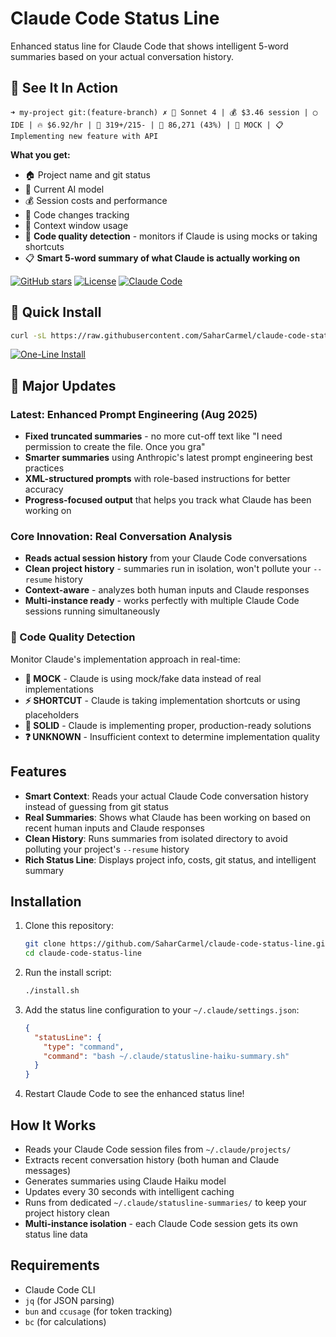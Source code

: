 # Claude Code Status Line

Enhanced status line for Claude Code that shows intelligent 5-word summaries based on your actual conversation history.

## 🎯 See It In Action

```
➜ my-project git:(feature-branch) ✗ 🤖 Sonnet 4 | 💰 $3.46 session | ◯ IDE | 🔥 $6.92/hr | 📝 319+/215- | 🧠 86,271 (43%) | 🚨 MOCK | 📋 Implementing new feature with API
```

**What you get:**
- 🏠 Project name and git status
- 🤖 Current AI model  
- 💰 Session costs and performance
- 📝 Code changes tracking
- 🧠 Context window usage
- 🚨 **Code quality detection** - monitors if Claude is using mocks or taking shortcuts
- 📋 **Smart 5-word summary of what Claude is actually working on**

[![GitHub stars](https://img.shields.io/github/stars/SaharCarmel/claude-code-status-line?style=flat-square)](https://github.com/SaharCarmel/claude-code-status-line/stargazers)
[![License](https://img.shields.io/badge/license-MIT-blue?style=flat-square)](LICENSE)
[![Claude Code](https://img.shields.io/badge/Claude%20Code-Compatible-purple?style=flat-square&logo=anthropic)](https://claude.ai/code)

## 🚀 Quick Install

```bash
curl -sL https://raw.githubusercontent.com/SaharCarmel/claude-code-status-line/main/install.sh | bash
```

[![One-Line Install](https://img.shields.io/badge/Install-One%20Line-brightgreen?style=for-the-badge&logo=terminal&logoColor=white)](https://raw.githubusercontent.com/SaharCarmel/claude-code-status-line/main/install.sh)

## 🚀 Major Updates

### Latest: Enhanced Prompt Engineering (Aug 2025)
- **Fixed truncated summaries** - no more cut-off text like "I need permission to create the file. Once you gra"
- **Smarter summaries** using Anthropic's latest prompt engineering best practices
- **XML-structured prompts** with role-based instructions for better accuracy
- **Progress-focused output** that helps you track what Claude has been working on

### Core Innovation: Real Conversation Analysis  
- **Reads actual session history** from your Claude Code conversations
- **Clean project history** - summaries run in isolation, won't pollute your `--resume` history
- **Context-aware** - analyzes both human inputs and Claude responses
- **Multi-instance ready** - works perfectly with multiple Claude Code sessions running simultaneously

### 🚨 Code Quality Detection
Monitor Claude's implementation approach in real-time:
- **🚨 MOCK** - Claude is using mock/fake data instead of real implementations
- **⚡ SHORTCUT** - Claude is taking implementation shortcuts or using placeholders  
- **🎯 SOLID** - Claude is implementing proper, production-ready solutions
- **❓ UNKNOWN** - Insufficient context to determine implementation quality

## Features

- **Smart Context**: Reads your actual Claude Code conversation history instead of guessing from git status
- **Real Summaries**: Shows what Claude has been working on based on recent human inputs and Claude responses
- **Clean History**: Runs summaries from isolated directory to avoid polluting your project's `--resume` history
- **Rich Status Line**: Displays project info, costs, git status, and intelligent summary

## Installation

1. Clone this repository:
   ```bash
   git clone https://github.com/SaharCarmel/claude-code-status-line.git
   cd claude-code-status-line
   ```

2. Run the install script:
   ```bash
   ./install.sh
   ```

3. Add the status line configuration to your `~/.claude/settings.json`:
   ```json
   {
     "statusLine": {
       "type": "command",
       "command": "bash ~/.claude/statusline-haiku-summary.sh"
     }
   }
   ```

4. Restart Claude Code to see the enhanced status line!


## How It Works

- Reads your Claude Code session files from `~/.claude/projects/`
- Extracts recent conversation history (both human and Claude messages)
- Generates summaries using Claude Haiku model
- Updates every 30 seconds with intelligent caching
- Runs from dedicated `~/.claude/statusline-summaries/` to keep your project history clean
- **Multi-instance isolation** - each Claude Code session gets its own status line data

## Requirements

- Claude Code CLI
- `jq` (for JSON parsing)
- `bun` and `ccusage` (for token tracking)
- `bc` (for calculations)